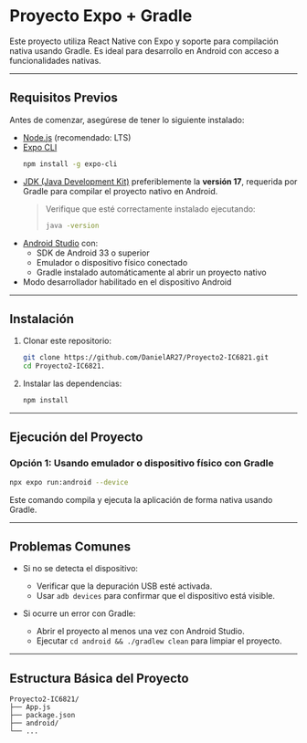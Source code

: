 # Proyecto Expo + Gradle

Este proyecto utiliza React Native con Expo y soporte para compilación nativa usando Gradle. Es ideal para desarrollo en Android con acceso a funcionalidades nativas.

---

## Requisitos Previos

Antes de comenzar, asegúrese de tener lo siguiente instalado:

- [Node.js](https://nodejs.org/) (recomendado: LTS)
- [Expo CLI](https://docs.expo.dev/workflow/expo-cli/)
  ```bash
  npm install -g expo-cli
  ```
- [JDK (Java Development Kit)](https://adoptium.net/) preferiblemente la **versión 17**, requerida por Gradle para compilar el proyecto nativo en Android.
  > Verifique que esté correctamente instalado ejecutando:
  > ```bash
  > java -version
  > ```
- [Android Studio](https://developer.android.com/studio) con:
  - SDK de Android 33 o superior
  - Emulador o dispositivo físico conectado
  - Gradle instalado automáticamente al abrir un proyecto nativo
- Modo desarrollador habilitado en el dispositivo Android

---

## Instalación

1. Clonar este repositorio:
   ```bash
   git clone https://github.com/DanielAR27/Proyecto2-IC6821.git
   cd Proyecto2-IC6821.
   ```

2. Instalar las dependencias:
   ```bash
   npm install
   ```

---

## Ejecución del Proyecto

### Opción 1: Usando emulador o dispositivo físico con Gradle

```bash
npx expo run:android --device
```

Este comando compila y ejecuta la aplicación de forma nativa usando Gradle.

---

## Problemas Comunes

- Si no se detecta el dispositivo:
  - Verificar que la depuración USB esté activada.
  - Usar `adb devices` para confirmar que el dispositivo está visible.

- Si ocurre un error con Gradle:
  - Abrir el proyecto al menos una vez con Android Studio.
  - Ejecutar `cd android && ./gradlew clean` para limpiar el proyecto.

---

## Estructura Básica del Proyecto

```plaintext
Proyecto2-IC6821/
├── App.js
├── package.json
├── android/
└── ...
```

